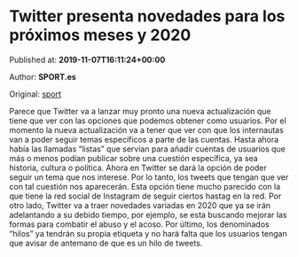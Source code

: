 
# Twitter presenta novedades para los próximos meses y 2020

Published at: **2019-11-07T16:11:24+00:00**

Author: **SPORT.es**

Original: [sport](https://www.sport.es/es/noticias/tecnologia/twitter-presenta-novedades-para-los-proximos-meses-2020-7718434)

Parece que Twitter va a lanzar muy pronto una nueva actualización que tiene que ver con las opciones que podemos obtener como usuarios. Por el momento la nueva actualización va a tener que ver con que los internautas van a poder seguir temas específicos a parte de las cuentas.
Hasta ahora había las llamadas “listas&rdquor; que servían para añadir cuentas de usuarios que más o menos podían publicar sobre una cuestión específica, ya sea historia, cultura o política. Ahora en Twitter se dará la opción de poder seguir un tema que nos interese. Por lo tanto, los tweets que tengan que ver con tal cuestión nos aparecerán.
Esta opción tiene mucho parecido con la que tiene la red social de Instagram de seguir ciertos hastag en la red. Por otro lado, Twitter va a traer novedades variadas en 2020 que ya se irán adelantando a su debido tiempo, por ejemplo, se esta buscando mejorar las formas para combatir el abuso y el acoso.
Por último, los denominados “hilos&rdquor; ya tendrán su propia etiqueta y no hará falta que los usuarios tengan que avisar de antemano de que es un hilo de tweets.

